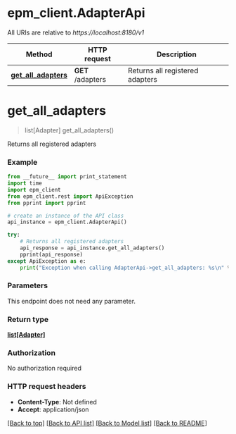 # epm_client.AdapterApi

All URIs are relative to *https://localhost:8180/v1*

Method | HTTP request | Description
------------- | ------------- | -------------
[**get_all_adapters**](AdapterApi.md#get_all_adapters) | **GET** /adapters | Returns all registered adapters


# **get_all_adapters**
> list[Adapter] get_all_adapters()

Returns all registered adapters

### Example 
```python
from __future__ import print_statement
import time
import epm_client
from epm_client.rest import ApiException
from pprint import pprint

# create an instance of the API class
api_instance = epm_client.AdapterApi()

try: 
    # Returns all registered adapters
    api_response = api_instance.get_all_adapters()
    pprint(api_response)
except ApiException as e:
    print("Exception when calling AdapterApi->get_all_adapters: %s\n" % e)
```

### Parameters
This endpoint does not need any parameter.

### Return type

[**list[Adapter]**](Adapter.md)

### Authorization

No authorization required

### HTTP request headers

 - **Content-Type**: Not defined
 - **Accept**: application/json

[[Back to top]](#) [[Back to API list]](index.md#documentation-for-api-endpoints) [[Back to Model list]](index.md#documentation-for-models) [[Back to README]](../README.md)

